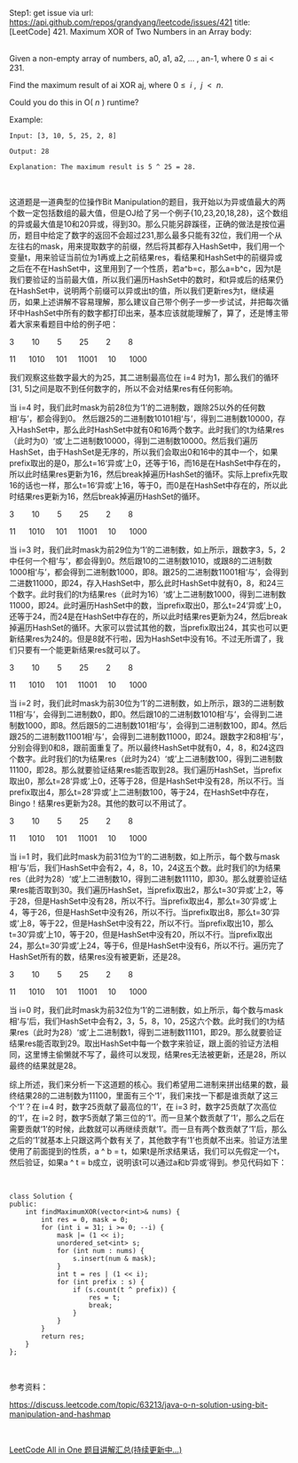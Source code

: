 Step1: get issue via url: https://api.github.com/repos/grandyang/leetcode/issues/421 
 title:[LeetCode] 421. Maximum XOR of Two Numbers in an Array 
 body:  
  

Given a non-empty array of numbers, a0, a1, a2, … , an-1, where 0 ≤ ai < 231.

Find the maximum result of ai XOR aj, where 0 ≤  _i_ ,  _j_  <  _n_.

Could you do this in O( _n_ ) runtime?

Example:
    
    
    Input: [3, 10, 5, 25, 2, 8]
    
    Output: 28
    
    Explanation: The maximum result is 5 ^ 25 = 28.

 

这道题是一道典型的位操作Bit Manipulation的题目，我开始以为异或值最大的两个数一定包括数组的最大值，但是OJ给了另一个例子{10,23,20,18,28}，这个数组的异或最大值是10和20异或，得到30。那么只能另辟蹊径，正确的做法是按位遍历，题目中给定了数字的返回不会超过231,那么最多只能有32位，我们用一个从左往右的mask，用来提取数字的前缀，然后将其都存入HashSet中，我们用一个变量t，用来验证当前位为1再或上之前结果res，看结果和HashSet中的前缀异或之后在不在HashSet中，这里用到了一个性质，若a^b=c，那么a=b^c，因为t是我们要验证的当前最大值，所以我们遍历HashSet中的数时，和t异或后的结果仍在HashSet中，说明两个前缀可以异或出t的值，所以我们更新res为t，继续遍历，如果上述讲解不容易理解，那么建议自己带个例子一步一步试试，并把每次循环中HashSet中所有的数字都打印出来，基本应该就能理解了，算了，还是博主带着大家来看题目中给的例子吧：

3        10        5        25        2        8

11      1010     101     11001     10      1000

我们观察这些数字最大的为25，其二进制最高位在 i=4 时为1，那么我们的循环[31, 5]之间是取不到任何数字的，所以不会对结果res有任何影响。

当 i=4 时，我们此时mask为前28位为‘1’的二进制数，跟除25以外的任何数相‘与’，都会得到0。 然后跟25的二进制数10101相‘与’，得到二进制数10000，存入HashSet中，那么此时HashSet中就有0和16两个数字。此时我们的t为结果res（此时为0）‘或’上二进制数10000，得到二进制数10000。然后我们遍历HashSet，由于HashSet是无序的，所以我们会取出0和16中的其中一个，如果prefix取出的是0，那么t=16‘异或’上0，还等于16，而16是在HashSet中存在的，所以此时结果res更新为16，然后break掉遍历HashSet的循环。实际上prefix先取16的话也一样，那么t=16‘异或’上16，等于0，而0是在HashSet中存在的，所以此时结果res更新为16，然后break掉遍历HashSet的循环。

3        10        5        25        2        8

11      1010     101     11001     10      1000

当 i=3 时，我们此时mask为前29位为‘1’的二进制数，如上所示，跟数字3，5，2中任何一个相‘与’，都会得到0。然后跟10的二进制数1010，或跟8的二进制数1000相‘与’，都会得到二进制数1000，即8。跟25的二进制数11001相‘与’，会得到二进数11000，即24，存入HashSet中，那么此时HashSet中就有0，8，和24三个数字。此时我们的t为结果res（此时为16）‘或’上二进制数1000，得到二进制数11000，即24。此时遍历HashSet中的数，当prefix取出0，那么t=24‘异或’上0，还等于24，而24是在HashSet中存在的，所以此时结果res更新为24，然后break掉遍历HashSet的循环。大家可以尝试其他的数，当prefix取出24，其实也可以更新结果res为24的。但是8就不行啦，因为HashSet中没有16。不过无所谓了，我们只要有一个能更新结果res就可以了。

3        10        5        25        2        8

11      1010     101     11001     10      1000

当 i=2 时，我们此时mask为前30位为‘1’的二进制数，如上所示，跟3的二进制数11相‘与’，会得到二进制数0，即0。然后跟10的二进制数1010相‘与’，会得到二进制数1000，即8。然后跟5的二进制数101相‘与’，会得到二进制数100，即4。然后跟25的二进制数11001相‘与’，会得到二进制数11000，即24。跟数字2和8相‘与’，分别会得到0和8，跟前面重复了。所以最终HashSet中就有0，4，8，和24这四个数字。此时我们的t为结果res（此时为24）‘或’上二进制数100，得到二进制数11100，即28。那么就要验证结果res能否取到28。我们遍历HashSet，当prefix取出0，那么t=28‘异或’上0，还等于28，但是HashSet中没有28，所以不行。当prefix取出4，那么t=28‘异或’上二进制数100，等于24，在HashSet中存在，Bingo！结果res更新为28。其他的数可以不用试了。

3        10        5        25        2        8

11      1010     101     11001     10      1000

当 i=1 时，我们此时mask为前31位为‘1’的二进制数，如上所示，每个数与mask相‘与’后，我们HashSet中会有2，4，8，10，24这五个数。此时我们的t为结果res（此时为28）‘或’上二进制数10，得到二进制数11110，即30。那么就要验证结果res能否取到30。我们遍历HashSet，当prefix取出2，那么t=30‘异或’上2，等于28，但是HashSet中没有28，所以不行。当prefix取出4，那么t=30‘异或’上4，等于26，但是HashSet中没有26，所以不行。当prefix取出8，那么t=30‘异或’上8，等于22，但是HashSet中没有22，所以不行。当prefix取出10，那么t=30‘异或’上10，等于20，但是HashSet中没有20，所以不行。当prefix取出24，那么t=30‘异或’上24，等于6，但是HashSet中没有6，所以不行。遍历完了HashSet所有的数，结果res没有被更新，还是28。

3        10        5        25        2        8

11      1010     101     11001     10      1000

当 i=0 时，我们此时mask为前32位为‘1’的二进制数，如上所示，每个数与mask相‘与’后，我们HashSet中会有2，3，5，8，10，25这六个数。此时我们的t为结果res（此时为28）‘或’上二进制数1，得到二进制数11101，即29。那么就要验证结果res能否取到29。取出HashSet中每一个数字来验证，跟上面的验证方法相同，这里博主偷懒就不写了，最终可以发现，结果res无法被更新，还是28，所以最终的结果就是28。

综上所述，我们来分析一下这道题的核心。我们希望用二进制来拼出结果的数，最终结果28的二进制数为11100，里面有三个‘1’，我们来找一下都是谁贡献了这三个‘1’？在 i=4 时，数字25贡献了最高位的‘1’，在 i=3 时，数字25贡献了次高位的‘1’，在 i=2 时，数字5贡献了第三位的‘1’。而一旦某个数贡献了‘1’，那么之后在需要贡献‘1’的时候，此数就可以再继续贡献‘1’。而一旦有两个数贡献了‘1’后，那么之后的‘1’就基本上只跟这两个数有关了，其他数字有‘1’也贡献不出来。验证方法里使用了前面提到的性质，a ^ b = t，如果t是所求结果话，我们可以先假定一个t，然后验证，如果a ^ t = b成立，说明该t可以通过a和b‘异或’得到。参见代码如下：

 
    
    
    class Solution {
    public:
        int findMaximumXOR(vector<int>& nums) {
            int res = 0, mask = 0;
            for (int i = 31; i >= 0; --i) {
                mask |= (1 << i);
                unordered_set<int> s;
                for (int num : nums) {
                    s.insert(num & mask);
                }
                int t = res | (1 << i);
                for (int prefix : s) {
                    if (s.count(t ^ prefix)) {
                        res = t;
                        break;
                    }
                }
            }
            return res;
        }
    };

 

参考资料：

<https://discuss.leetcode.com/topic/63213/java-o-n-solution-using-bit-manipulation-and-hashmap>

 

[LeetCode All in One 题目讲解汇总(持续更新中...)](http://www.cnblogs.com/grandyang/p/4606334.html)
